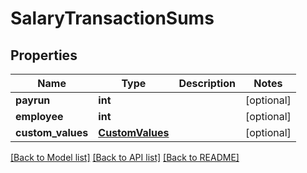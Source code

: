 # SalaryTransactionSums

## Properties
Name | Type | Description | Notes
------------ | ------------- | ------------- | -------------
**payrun** | **int** |  | [optional] 
**employee** | **int** |  | [optional] 
**custom_values** | [**CustomValues**](CustomValues.md) |  | [optional] 

[[Back to Model list]](../README.md#documentation-for-models) [[Back to API list]](../README.md#documentation-for-api-endpoints) [[Back to README]](../README.md)

